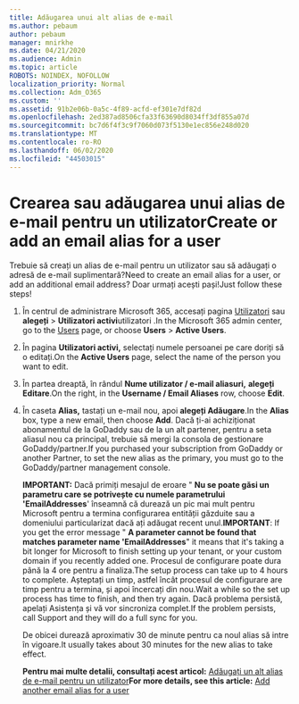 ```yaml
---
title: Adăugarea unui alt alias de e-mail
ms.author: pebaum
author: pebaum
manager: mnirkhe
ms.date: 04/21/2020
ms.audience: Admin
ms.topic: article
ROBOTS: NOINDEX, NOFOLLOW
localization_priority: Normal
ms.collection: Adm_O365
ms.custom: ''
ms.assetid: 91b2e06b-0a5c-4f89-acfd-ef301e7df82d
ms.openlocfilehash: 2ed387ad8506cfa33f63690d8034ff3df855a07d
ms.sourcegitcommit: bc7d6f4f3c9f7060d073f5130e1ec856e248d020
ms.translationtype: MT
ms.contentlocale: ro-RO
ms.lasthandoff: 06/02/2020
ms.locfileid: "44503015"
---
```

# <a name="create-or-add-an-email-alias-for-a-user"></a><span data-ttu-id="7dd07-102">Crearea sau adăugarea unui alias de e-mail pentru un utilizator</span><span class="sxs-lookup"><span data-stu-id="7dd07-102">Create or add an email alias for a user</span></span>

<span data-ttu-id="7dd07-103">Trebuie să creați un alias de e-mail pentru un utilizator sau să adăugați o adresă de e-mail suplimentară?</span><span class="sxs-lookup"><span data-stu-id="7dd07-103">Need to create an email alias for a user, or add an additional email address?</span></span> <span data-ttu-id="7dd07-104">Doar urmați acești pași!</span><span class="sxs-lookup"><span data-stu-id="7dd07-104">Just follow these steps!</span></span>
  
1. <span data-ttu-id="7dd07-105">În centrul de administrare Microsoft 365, accesați pagina [Utilizatori](https://go.microsoft.com/fwlink/p/?linkid=834822) sau **alegeți** \> **Utilizatori activi**utilizatori .</span><span class="sxs-lookup"><span data-stu-id="7dd07-105">In the Microsoft 365 admin center, go to the [Users](https://go.microsoft.com/fwlink/p/?linkid=834822) page, or choose **Users** \> **Active Users**.</span></span>
    
2. <span data-ttu-id="7dd07-106">În pagina **Utilizatori activi,** selectați numele persoanei pe care doriți să o editați.</span><span class="sxs-lookup"><span data-stu-id="7dd07-106">On the **Active Users** page, select the name of the person you want to edit.</span></span> 
    
3. <span data-ttu-id="7dd07-107">În partea dreaptă, în rândul **Nume utilizator / e-mail aliasuri,** **alegeți Editare**.</span><span class="sxs-lookup"><span data-stu-id="7dd07-107">On the right, in the **Username / Email Aliases** row, choose **Edit**.</span></span>
    
4. <span data-ttu-id="7dd07-108">În caseta **Alias,** tastați un e-mail nou, apoi **alegeți Adăugare**.</span><span class="sxs-lookup"><span data-stu-id="7dd07-108">In the **Alias** box, type a new email, then choose **Add**.</span></span> <span data-ttu-id="7dd07-109">Dacă ți-ai achiziționat abonamentul de la GoDaddy sau de la un alt partener, pentru a seta aliasul nou ca principal, trebuie să mergi la consola de gestionare GoDaddy/partner.</span><span class="sxs-lookup"><span data-stu-id="7dd07-109">If you purchased your subscription from GoDaddy or another Partner, to set the new alias as the primary, you must go to the GoDaddy/partner management console.</span></span> 
    
    <span data-ttu-id="7dd07-110">**IMPORTANT:** Dacă primiți mesajul de eroare " **Nu se poate găsi un parametru care se potrivește cu numele parametrului 'EmailAddresses**' înseamnă că durează un pic mai mult pentru Microsoft pentru a termina configurarea entității găzduite sau a domeniului particularizat dacă ați adăugat recent unul.</span><span class="sxs-lookup"><span data-stu-id="7dd07-110">**IMPORTANT**: If you get the error message " **A parameter cannot be found that matches parameter name 'EmailAddresses**" it means that it's taking a bit longer for Microsoft to finish setting up your tenant, or your custom domain if you recently added one.</span></span> <span data-ttu-id="7dd07-111">Procesul de configurare poate dura până la 4 ore pentru a finaliza.</span><span class="sxs-lookup"><span data-stu-id="7dd07-111">The setup process can take up to 4 hours to complete.</span></span> <span data-ttu-id="7dd07-112">Așteptați un timp, astfel încât procesul de configurare are timp pentru a termina, și apoi încercați din nou.</span><span class="sxs-lookup"><span data-stu-id="7dd07-112">Wait a while so the set up process has time to finish, and then try again.</span></span> <span data-ttu-id="7dd07-113">Dacă problema persistă, apelați Asistența și vă vor sincroniza complet.</span><span class="sxs-lookup"><span data-stu-id="7dd07-113">If the problem persists, call Support and they will do a full sync for you.</span></span>
    
    <span data-ttu-id="7dd07-114">De obicei durează aproximativ 30 de minute pentru ca noul alias să intre în vigoare.</span><span class="sxs-lookup"><span data-stu-id="7dd07-114">It usually takes about 30 minutes for the new alias to take effect.</span></span>
    
    <span data-ttu-id="7dd07-115">**Pentru mai multe detalii, consultați acest articol:** [Adăugați un alt alias de e-mail pentru un utilizator](https://docs.microsoft.com/microsoft-365/admin/email/add-another-email-alias-for-a-user)</span><span class="sxs-lookup"><span data-stu-id="7dd07-115">**For more details, see this article:** [Add another email alias for a user](https://docs.microsoft.com/microsoft-365/admin/email/add-another-email-alias-for-a-user)</span></span>
    

